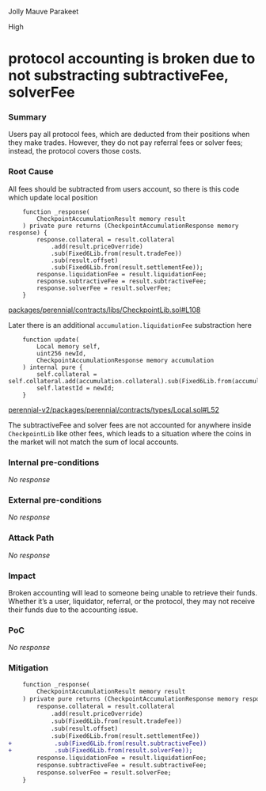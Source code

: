 Jolly Mauve Parakeet

High

# protocol accounting is broken due to not substracting subtractiveFee, solverFee

### Summary

Users pay all protocol fees, which are deducted from their positions when they make trades. However, they do not pay referral fees or solver fees; instead, the protocol covers those costs.

### Root Cause

All fees should be subtracted from users account, so there is this code which update local position
```solidity
    function _response(
        CheckpointAccumulationResult memory result
    ) private pure returns (CheckpointAccumulationResponse memory response) {
        response.collateral = result.collateral
            .add(result.priceOverride)
            .sub(Fixed6Lib.from(result.tradeFee))
            .sub(result.offset)
            .sub(Fixed6Lib.from(result.settlementFee));
        response.liquidationFee = result.liquidationFee;
        response.subtractiveFee = result.subtractiveFee;
        response.solverFee = result.solverFee;
    }
```
[packages/perennial/contracts/libs/CheckpointLib.sol#L108](https://github.com/sherlock-audit/2024-08-perennial-v2-update-3/blob/main/perennial-v2/packages/perennial/contracts/libs/CheckpointLib.sol#L108)

Later there is an additional `accumulation.liquidationFee` substraction here

```solidity
    function update(
        Local memory self,
        uint256 newId,
        CheckpointAccumulationResponse memory accumulation
    ) internal pure {
        self.collateral = self.collateral.add(accumulation.collateral).sub(Fixed6Lib.from(accumulation.liquidationFee));
        self.latestId = newId;
    }
```
[perennial-v2/packages/perennial/contracts/types/Local.sol#L52](https://github.com/sherlock-audit/2024-08-perennial-v2-update-3/blob/main/perennial-v2/packages/perennial/contracts/types/Local.sol#L52)

The subtractiveFee and solver fees are not accounted for anywhere inside `CheckpointLib` like other fees, which leads to a situation where the coins in the market will not match the sum of local accounts.

### Internal pre-conditions

_No response_

### External pre-conditions

_No response_

### Attack Path

_No response_

### Impact

Broken accounting will lead to someone being unable to retrieve their funds. Whether it’s a user, liquidator, referral, or the protocol, they may not receive their funds due to the accounting issue.

### PoC

_No response_

### Mitigation

```diff
    function _response(
        CheckpointAccumulationResult memory result
    ) private pure returns (CheckpointAccumulationResponse memory response) {
        response.collateral = result.collateral
            .add(result.priceOverride)
            .sub(Fixed6Lib.from(result.tradeFee))
            .sub(result.offset)
            .sub(Fixed6Lib.from(result.settlementFee))
+            .sub(Fixed6Lib.from(result.subtractiveFee))
+            .sub(Fixed6Lib.from(result.solverFee));
        response.liquidationFee = result.liquidationFee;
        response.subtractiveFee = result.subtractiveFee;
        response.solverFee = result.solverFee;
    }
```